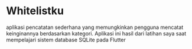 # Whitelistku
aplikasi pencatatan sederhana yang memungkinkan pengguna mencatat keinginannya berdasarkan kategori. Aplikasi ini hasil dari latihan saya saat mempelajari sistem database SQLite pada Flutter
